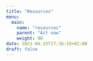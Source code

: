 ```yaml
---
title: "Resources"
menu:
  main:
    name: "resources"
    parent: "Act now"
    weight: 90
date: 2021-04-25T17:16:19+02:00
draft: false
---
```


